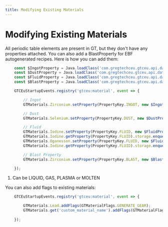 ```yaml
---
title: Modifying Existing Materials
---
```



# Modifying Existing Materials

All periodic table elements are present in GT, but they don't have any properties attached. You can also add a BlastProperty for EBF autogenerated recipes. Here is how you can add them:
```js title="periodic_table_elements.js"
    const $IngotProperty = Java.loadClass('com.gregtechceu.gtceu.api.data.chemical.material.properties.IngotProperty');
    const $DustProperty = Java.loadClass('com.gregtechceu.gtceu.api.data.chemical.material.properties.DustProperty');
    const $FluidProperty = Java.loadClass('com.gregtechceu.gtceu.api.data.chemical.material.properties.FluidProperty');
    const $BlastProperty = Java.loadClass('com.gregtechceu.gtceu.api.data.chemical.material.properties.BlastProperty')

    GTCEuStartupEvents.registry('gtceu:material', event => {

        // Ingot
        GTMaterials.Zirconium.setProperty(PropertyKey.INGOT, new $IngotProperty());

        // Dust
        GTMaterials.Selenium.setProperty(PropertyKey.DUST, new $DustProperty());

        // Fluid
        GTMaterials.Iodine.setProperty(PropertyKey.FLUID, new $FluidProperty());
        GTMaterials.Iodine.getProperty(PropertyKey.FLUID).storage.enqueueRegistration(GTFluidStorageKeys.LIQUID, new GTFluidBuilder());
        GTMaterials.Oganesson.setProperty(PropertyKey.FLUID, new $FluidProperty());
        GTMaterials.Iodine.getProperty(PropertyKey.FLUID).storage.enqueueRegistration(GTFluidStorageKeys.GAS, new GTFluidBuilder()); // (1)

        // Blast Property
        GTMaterials.Zirconium.setProperty(PropertyKey.BLAST, new $BlastProperty(8000, 'higher', GTValues.VA(GTValues.MV), 8000));

    });
```

1. Can be LIQUID, GAS, PLASMA or MOLTEN

You can also add flags to existing materials:
```js title="flags.js
    GTCEuStartupEvents.registry('gtceu:material', event => {

        GTMaterials.Lead.addFlags(GTMaterialFlags.GENERATE_GEAR);
        GTMaterials.get('custom_material_name').addFlags(GTMaterialFlags.GENERATE_FOIL);
        
    });
```